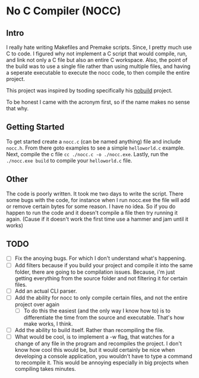 # No C Compiler (NOCC) #

## Intro ##
I really hate writing Makefiles and Premake scripts. Since, I pretty much use C to code. I figured why not implement a C script that would compile, run, and link not only a C file but also an entire C workspace. Also, the point of the build was to use a single file rather than using multiple files, and having a seperate executable to execute the nocc code, to then compile the entire project.

This project was inspired by tsoding specifically his [nobuild](https://github.com/tsoding/nobuild) project.

To be honest I came with the acronym first, so if the name makes no sense that why.

## Getting Started ##
To get started create a `nocc.c` (can be named anything) file and include `nocc.h`. From there goto examples to see a simple `helloworld.c` example. Next, compile the c file `cc ./nocc.c -o ./nocc.exe`. Lastly, run the `./nocc.exe build` to compile your `helloworld.c` file.

## Other ##
The code is poorly written. It took me two days to write the script. There some bugs with the code, for instance when I run nocc.exe the file will add or remove certain bytes for some reason. I have no idea. So if you do happen to run the code and it doesn't compile a file then try running it again. (Cause if it doesn't work the first time use a hammer and jam until it works)

## TODO ##
* [ ] Fix the anoying bugs. For which I don't understand what's happening.
* [ ] Add filters because if you build your project and compile it into the same folder, there are going to be compilation issues. Because, i'm just getting everything from the source folder and not filtering it for certain files.
* [ ] Add an actual CLI parser. 
* [ ] Add the ability for nocc to only compile certain files, and not the entire project over again
    * [ ] To do this the easiest (and the only way I know how to) is to differentiate the time from the source and executable. That's how make works, I think.
* [ ] Add the ability to build itself. Rather than recompiling the file.
* [ ] What would be cool, is to implement a -w flag, that watches for a change of any file in the program and recompiles the project. I don't know how cool this would be, but it would certainly be nice when developing a console application, you wouldn't have to type a command to recompile it. This would be annoying especially in big projects when compiling takes minutes.